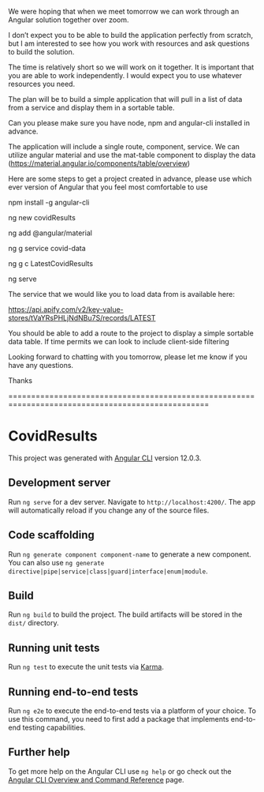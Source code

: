 We were hoping that when we meet tomorrow we can work through an Angular solution together over zoom.

I don’t expect you to be able to build the application perfectly from scratch, but I am interested to see how you work with resources and ask questions to build the solution.

The time is relatively short so we will work on it together. It is important that you are able to work independently. I would expect you to use whatever resources you need.

The plan will be to build a simple application that will pull in a list of data from a service and display them in a sortable table.

Can you please make sure you have node, npm and angular-cli installed in advance.

The application will include a single route, component, service.
We can utilize angular material and use the mat-table component to display the data (https://material.angular.io/components/table/overview)

Here are some steps to get a project created in advance, please use which ever version of Angular that you feel most comfortable to use 

npm install -g angular-cli

ng new covidResults

ng add @angular/material

ng g service covid-data

ng g c LatestCovidResults

ng serve

The service that we would like you to load data from is available here:

https://api.apify.com/v2/key-value-stores/tVaYRsPHLjNdNBu7S/records/LATEST

You should be able to add a route to the project to display a simple sortable data table. If time permits we can look to include client-side filtering

Looking forward to chatting with you tomorrow, please let me know if you have any questions.

Thanks

==================================================================================================
# CovidResults

This project was generated with [Angular CLI](https://github.com/angular/angular-cli) version 12.0.3.

## Development server

Run `ng serve` for a dev server. Navigate to `http://localhost:4200/`. The app will automatically reload if you change any of the source files.

## Code scaffolding

Run `ng generate component component-name` to generate a new component. You can also use `ng generate directive|pipe|service|class|guard|interface|enum|module`.

## Build

Run `ng build` to build the project. The build artifacts will be stored in the `dist/` directory.

## Running unit tests

Run `ng test` to execute the unit tests via [Karma](https://karma-runner.github.io).

## Running end-to-end tests

Run `ng e2e` to execute the end-to-end tests via a platform of your choice. To use this command, you need to first add a package that implements end-to-end testing capabilities.

## Further help

To get more help on the Angular CLI use `ng help` or go check out the [Angular CLI Overview and Command Reference](https://angular.io/cli) page.
